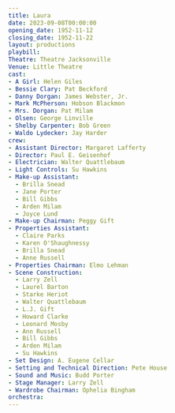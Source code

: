 ```yaml
---
title: Laura
date: 2023-09-08T00:00:00
opening_date: 1952-11-12
closing_date: 1952-11-22
layout: productions
playbill:
Theatre: Theatre Jacksonville
Venue: Little Theatre
cast:
- A Girl: Helen Giles
- Bessie Clary: Pat Beckford
- Danny Dorgan: James Webster, Jr.
- Mark McPherson: Hobson Blackmon
- Mrs. Dorgan: Pat Milam
- Olsen: George Linville
- Shelby Carpenter: Bob Green
- Waldo Lydecker: Jay Harder
crew:
- Assistant Director: Margaret Lafferty
- Director: Paul E. Geisenhof
- Electrician: Walter Quattlebaum
- Light Controls: Su Hawkins
- Make-up Assistant:
  - Brilla Snead
  - Jane Porter
  - Bill Gibbs
  - Arden Milam
  - Joyce Lund
- Make-up Chairman: Peggy Gift
- Properties Assistant:
  - Claire Parks
  - Karen O'Shaughnessy
  - Brilla Snead
  - Anne Russell
- Properties Chairman: Elmo Lehman
- Scene Construction:
  - Larry Zell
  - Laurel Barton
  - Starke Heriot
  - Walter Quattlebaum
  - L.J. Gift
  - Howard Clarke
  - Leonard Mosby
  - Ann Russell
  - Bill Gibbs
  - Arden Milam
  - Su Hawkins
- Set Design: A. Eugene Cellar
- Setting and Technical Direction: Pete House
- Sound and Music: Budd Porter
- Stage Manager: Larry Zell
- Wardrobe Chairman: Ophelia Bingham
orchestra:
---
```


